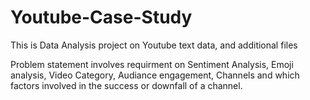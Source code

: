 # Youtube-Case-Study
This is Data Analysis project on Youtube text data, and additional files

Problem statement involves requirment on Sentiment Analysis, Emoji analysis, Video Category, Audiance engagement, Channels and which factors involved in the success or downfall of a channel. 
